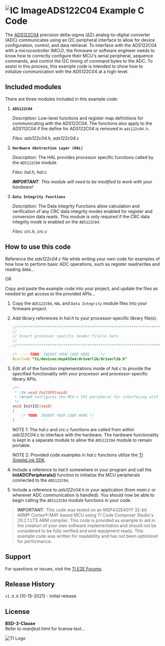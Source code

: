 ![IC Image](http://www.ti.com/graphics/folders/partimages/ADS122C04.jpg)ADS122C04 Example C Code
=====================

The [ADS122C04](http://www.ti.com/product/ADS122C04) precision delta-sigma (ΔΣ) analog-to-digital converter (ADC) communicates using an I2C peripheral interface to allow for device configuration, control, and data retrieval. To interface with the ADS122C04 with a microcontroller (MCU), the firmware or software engineer needs to know how to correctly configure their MCU's serial peripheral, sequence commands, and control the I2C timing of command bytes to the ADC. To assist in this process, this example code is intended to show how to initialize communication with the ADS122C04 at a high-level.

Included modules
----------------

There are three modules included in this example code:

1.  **`ADS122C04`**

	*Description:* Low-level functions and register map definitions for communicating with the ADS122C04. The functions also apply to the ADS112C04 if the define for ADS122C04 is removed in `ads122c04.h`.
	
	*Files: ads122c04.h, ads122c04.c*

2.  **`Hardware Abstraction Layer (HAL)`**

	*Description:* The HAL provides processor specific functions called by the `ADS122C04` module.
	
	*Files: hal.h, hal.c*
	
	***IMPORTANT**: This module will need to be modified to work with your hardware!* 

3.  **`Data Integrity Functions`** 

    *Description:* The Data Integrity Functions allow calculation and verification of any CRC data integrity modes enabled for register and conversion data reads. This module is only required if the CRC data integrity mode is enabled on the `ADS122C04`.
    
    *Files: crc.h, crc.c*


How to use this code
--------------------

Reference the *ads122c04.c* file while writing your own code for examples of how how to perform basic ADC operations, such as register read/writes and reading data...

OR 

Copy and paste the example code into your project, and update the files as needed to get access to the provided APIs...

 1. Copy the `ADS122C04`, `HAL` and `Data Integrity` module files into your firmware project. 

 2. Add library references in *hal.h* to your processor-specific library file(s).
	```c
	//****************************************************************************
	//
	// Insert processor specific header file(s) here
	//
	//****************************************************************************"
	
	/*  --- TODO: INSERT YOUR CODE HERE --- */
	#include "ti/devices/msp432e4/driverlib/driverlib.h"
	
	```

 3. Edit all of the function implementations inside of *hal.c* to provide the specified functionality with your processor and processor-specific library APIs. 
	```c
	/**
	 * \fn void InitSPI(void)
	 * \brief Configures the MCU's SPI peripheral for interfacing with the ADS122C04
	 */
	void InitI2C(void)
	{
	    /* TODO: INSERT YOUR CODE HERE */
	}
	```
	NOTE 1: The *hal.c* and *crc.c* functions are called from within *ads122C04.c* to interface with the hardware. The hardware functionality is kept in a separate module to allow the `ADS122C04` module to remain portable.
	
	NOTE 2: Provided code examples in *hal.c* functions utilize the [TI SimpleLink SDK](http://www.ti.com/wireless-connectivity/simplelink-solutions/overview/software.html).
	
 4. Include a reference to *hal.h* somewhere in your program and call the **InitADCPeripherals()** function to initialize the MCU peripherals connected to the `ADS122C04`.

 5. Include a reference to *ads122c04.h* in your application (from *main.c* or wherever ADC communication is handled). You should now be able to begin calling the `ADS122C04` module functions in your code.

> **IMPORTANT**: This code was tested on an MSP432E401Y 32-bit ARM® Cortex®-M4F based MCU using TI Code Composer Studio's 20.2.1.LTS ARM compiler. This code is provided as example to aid in the creation of your own software implementation and should not be considered to be fully verified and end-equipment ready. This example code was written for readability and has not been optimized for performance.

Support
-------

For questions or issues, visit the [TI E2E Forums](https://e2e.ti.com/).



Release History
---------------

`v1.0.0` [10-15-2021] - Initial release


License
-------

**BSD-3-Clause**\
Refer to *manifest.html* for license text...

![TI Logo](http://www.ti.com/assets/images/ic-logo.png)
